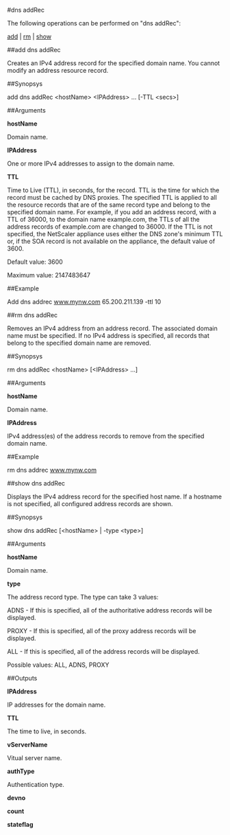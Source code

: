 #dns addRec

The following operations can be performed on "dns addRec":


[add](#add-dns-addrec) | [rm](#rm-dns-addrec) | [show](#show-dns-addrec)

##add dns addRec

Creates an IPv4 address record for the specified domain name. You cannot modify an address resource record.


##Synopsys

add dns addRec &lt;hostName> &lt;IPAddress> ... [-TTL &lt;secs>]


##Arguments

<b>hostName</b>
Domain name.

<b>IPAddress</b>
One or more IPv4 addresses to assign to the domain name.

<b>TTL</b>
Time to Live (TTL), in seconds, for the record. TTL is the time for which the record must be cached by DNS proxies. The specified TTL is applied to all the resource records that are of the same record type and belong to the specified domain name. For example, if you add an address record, with a TTL of 36000, to the domain name example.com, the TTLs of all the address records of example.com are changed to 36000. If the TTL is not specified, the NetScaler appliance uses either the DNS zone's minimum TTL or, if the SOA record is not available on the appliance, the default value of 3600.
Default value: 3600
Maximum value: 2147483647



##Example

Add dns addrec www.mynw.com 65.200.211.139 -ttl 10

##rm dns addRec

Removes an IPv4 address from an address record. The associated domain name must be specified. If no IPv4 address is specified, all records that belong to the specified domain name are removed.


##Synopsys

rm dns addRec &lt;hostName> [&lt;IPAddress> ...]


##Arguments

<b>hostName</b>
Domain name.

<b>IPAddress</b>
IPv4 address(es) of the address records to remove from the specified domain name.



##Example

rm dns addrec www.mynw.com

##show dns addRec

Displays the IPv4 address record for the specified host name. If a hostname is not specified, all configured address records are shown.


##Synopsys

show dns addRec [&lt;hostName> | -type &lt;type>]


##Arguments

<b>hostName</b>
Domain name.

<b>type</b>
The address record type. The type can take 3 values:
ADNS -  If this is specified, all of the authoritative address records will be displayed.
PROXY - If this is specified, all of the proxy address records will be displayed.
ALL  -  If this is specified, all of the address records will be displayed.
Possible values: ALL, ADNS, PROXY



##Outputs

<b>IPAddress</b>
IP addresses for the domain name.

<b>TTL</b>
The time to live, in seconds.

<b>vServerName</b>
Vitual server name.

<b>authType</b>
Authentication type.

<b>devno</b>

<b>count</b>

<b>stateflag</b>



